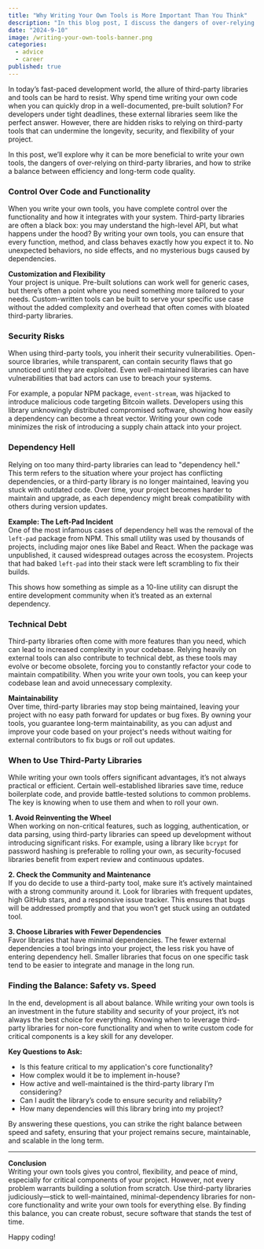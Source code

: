 ```yaml
---
title: "Why Writing Your Own Tools is More Important Than You Think"
description: "In this blog post, I discuss the dangers of over-relying on third-party tools, the advantages of writing your own, and when it might be more practical to rely on a third-party tool."
date: "2024-9-10"
image: /writing-your-own-tools-banner.png
categories:
  - advice
  - career
published: true
---
```


In today’s fast-paced development world, the allure of third-party libraries and tools can be hard to resist. Why spend time writing your own code when you can quickly drop in a well-documented, pre-built solution? For developers under tight deadlines, these external libraries seem like the perfect answer. However, there are hidden risks to relying on third-party tools that can undermine the longevity, security, and flexibility of your project.

In this post, we’ll explore why it can be more beneficial to write your own tools, the dangers of over-relying on third-party libraries, and how to strike a balance between efficiency and long-term code quality.

### Control Over Code and Functionality

When you write your own tools, you have complete control over the functionality and how it integrates with your system. Third-party libraries are often a black box: you may understand the high-level API, but what happens under the hood? By writing your own tools, you can ensure that every function, method, and class behaves exactly how you expect it to. No unexpected behaviors, no side effects, and no mysterious bugs caused by dependencies.

**Customization and Flexibility**  
Your project is unique. Pre-built solutions can work well for generic cases, but there’s often a point where you need something more tailored to your needs. Custom-written tools can be built to serve your specific use case without the added complexity and overhead that often comes with bloated third-party libraries.

### Security Risks

When using third-party tools, you inherit their security vulnerabilities. Open-source libraries, while transparent, can contain security flaws that go unnoticed until they are exploited. Even well-maintained libraries can have vulnerabilities that bad actors can use to breach your systems.

For example, a popular NPM package, `event-stream`, was hijacked to introduce malicious code targeting Bitcoin wallets. Developers using this library unknowingly distributed compromised software, showing how easily a dependency can become a threat vector. Writing your own code minimizes the risk of introducing a supply chain attack into your project.

### Dependency Hell

Relying on too many third-party libraries can lead to "dependency hell." This term refers to the situation where your project has conflicting dependencies, or a third-party library is no longer maintained, leaving you stuck with outdated code. Over time, your project becomes harder to maintain and upgrade, as each dependency might break compatibility with others during version updates.

**Example: The Left-Pad Incident**  
One of the most infamous cases of dependency hell was the removal of the `left-pad` package from NPM. This small utility was used by thousands of projects, including major ones like Babel and React. When the package was unpublished, it caused widespread outages across the ecosystem. Projects that had baked `left-pad` into their stack were left scrambling to fix their builds.

This shows how something as simple as a 10-line utility can disrupt the entire development community when it’s treated as an external dependency.

### Technical Debt

Third-party libraries often come with more features than you need, which can lead to increased complexity in your codebase. Relying heavily on external tools can also contribute to technical debt, as these tools may evolve or become obsolete, forcing you to constantly refactor your code to maintain compatibility. When you write your own tools, you can keep your codebase lean and avoid unnecessary complexity.

**Maintainability**  
Over time, third-party libraries may stop being maintained, leaving your project with no easy path forward for updates or bug fixes. By owning your tools, you guarantee long-term maintainability, as you can adjust and improve your code based on your project's needs without waiting for external contributors to fix bugs or roll out updates.

### When to Use Third-Party Libraries

While writing your own tools offers significant advantages, it’s not always practical or efficient. Certain well-established libraries save time, reduce boilerplate code, and provide battle-tested solutions to common problems. The key is knowing when to use them and when to roll your own.

**1. Avoid Reinventing the Wheel**  
When working on non-critical features, such as logging, authentication, or data parsing, using third-party libraries can speed up development without introducing significant risks. For example, using a library like `bcrypt` for password hashing is preferable to rolling your own, as security-focused libraries benefit from expert review and continuous updates.

**2. Check the Community and Maintenance**  
If you do decide to use a third-party tool, make sure it’s actively maintained with a strong community around it. Look for libraries with frequent updates, high GitHub stars, and a responsive issue tracker. This ensures that bugs will be addressed promptly and that you won’t get stuck using an outdated tool.

**3. Choose Libraries with Fewer Dependencies**  
Favor libraries that have minimal dependencies. The fewer external dependencies a tool brings into your project, the less risk you have of entering dependency hell. Smaller libraries that focus on one specific task tend to be easier to integrate and manage in the long run.

### Finding the Balance: Safety vs. Speed

In the end, development is all about balance. While writing your own tools is an investment in the future stability and security of your project, it’s not always the best choice for everything. Knowing when to leverage third-party libraries for non-core functionality and when to write custom code for critical components is a key skill for any developer.

**Key Questions to Ask:**

- Is this feature critical to my application's core functionality?
- How complex would it be to implement in-house?
- How active and well-maintained is the third-party library I’m considering?
- Can I audit the library’s code to ensure security and reliability?
- How many dependencies will this library bring into my project?

By answering these questions, you can strike the right balance between speed and safety, ensuring that your project remains secure, maintainable, and scalable in the long term.

---

**Conclusion**  
Writing your own tools gives you control, flexibility, and peace of mind, especially for critical components of your project. However, not every problem warrants building a solution from scratch. Use third-party libraries judiciously—stick to well-maintained, minimal-dependency libraries for non-core functionality and write your own tools for everything else. By finding this balance, you can create robust, secure software that stands the test of time.

Happy coding!

